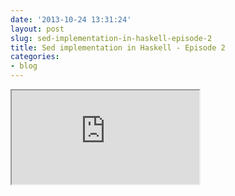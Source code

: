 ```yaml
---
date: '2013-10-24 13:31:24'
layout: post
slug: sed-implementation-in-haskell-episode-2
title: Sed implementation in Haskell - Episode 2
categories:
- blog
---
```


<div class="youtube"><iframe src="http://www.youtube.com/embed/bMNDBym96mo"></iframe></div>
